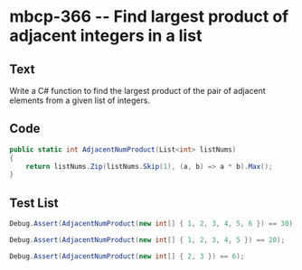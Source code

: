 # mbcp-366 -- Find largest product of adjacent integers in a list

## Text

Write a C# function to find the largest product of the pair of adjacent elements from a given list of integers.

## Code

```csharp
public static int AdjacentNumProduct(List<int> listNums)
{
    return listNums.Zip(listNums.Skip(1), (a, b) => a * b).Max();
}
```

## Test List

```csharp
Debug.Assert(AdjacentNumProduct(new int[] { 1, 2, 3, 4, 5, 6 }) == 30);
```

```csharp
Debug.Assert(AdjacentNumProduct(new int[] { 1, 2, 3, 4, 5 }) == 20);
```

```csharp
Debug.Assert(AdjacentNumProduct(new int[] { 2, 3 }) == 6);
```

